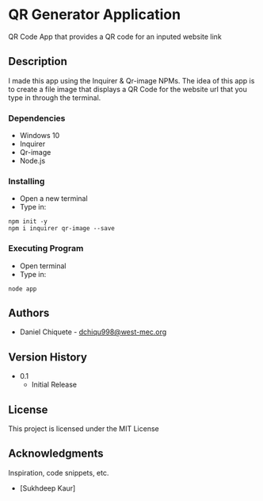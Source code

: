 # QR Generator Application 
QR Code App that provides a QR code for an inputed website link

## Description
I made this app using the Inquirer & Qr-image NPMs. The idea of this app is to create a file image that displays a QR Code for the website url that you type in through the terminal.

### Dependencies
* Windows 10
* Inquirer 
* Qr-image
* Node.js

### Installing
* Open a new terminal
* Type in:
```
npm init -y
npm i inquirer qr-image --save
```

### Executing Program
* Open terminal
* Type in: 
```
node app
```

## Authors 

* Daniel Chiquete - dchiqu998@west-mec.org

## Version History 

* 0.1
    * Initial Release

## License

This project is licensed under the MIT License

## Acknowledgments

Inspiration, code snippets, etc.
* [Sukhdeep Kaur]